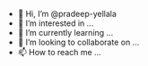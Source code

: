 - 👋 Hi, I’m @pradeep-yellala
- 👀 I’m interested in ...
- 🌱 I’m currently learning ...
- 💞️ I’m looking to collaborate on ...
- 📫 How to reach me ...

<!---
pradeep-yellala/pradeep-yellala is a ✨ special ✨ repository because its `README.md` (this file) appears on your GitHub profile.
You can click the Preview link to take a look at your changes.
--->
